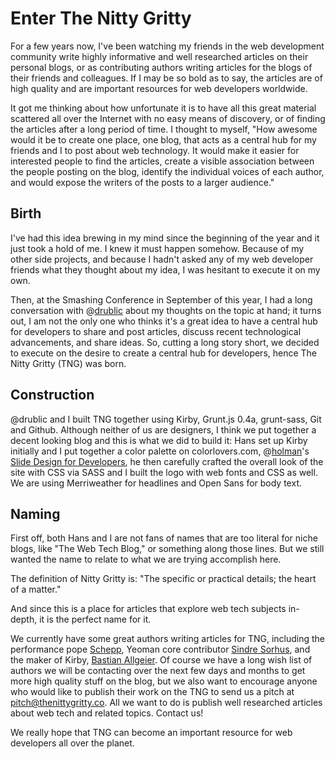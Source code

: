 # Enter The Nitty Gritty

For a few years now, I've been watching my friends in the web development community write highly informative and well researched articles on their personal blogs, or as contributing authors writing articles for the blogs of their friends and colleagues. If I may be so bold  as to say, the articles are of high quality and are important resources for web developers worldwide.

It got me thinking about how unfortunate it is to have all this great material scattered all over the Internet with no easy means of discovery, or of finding the articles after a long period of time. I thought to myself, "How awesome would it be to create one place, one blog, that acts as a central hub for my friends and I to post about web technology. It would make it easier for interested people to find the articles, create a visible association between the people posting on the blog, identify the individual voices of each author, and would expose the writers of the posts to a larger audience."

## Birth

I've had this idea brewing in my mind since the beginning of the year and it just took a hold of me. I knew it must happen somehow. Because of my other side projects, and because I hadn't asked any of my web developer friends what they thought about my idea, I was hesitant to execute it on my own. 

Then, at the Smashing Conference in September of this year, I had a long conversation with @[drublic](http://twitter.com/drublic) about my thoughts on the topic at hand; it turns out, I am not the only one who thinks it's a great idea to have a central hub for developers to share and post articles, discuss recent technological advancements, and share ideas.  So, cutting a long story short, we decided to execute on the desire to create a central hub for developers, hence The Nitty Gritty (TNG) was born.

## Construction 


@drublic and I built TNG together using Kirby, Grunt.js 0.4a, grunt-sass, Git and Github. Although neither of us are designers, I think we put together a decent looking blog and this is what we did to build it: Hans set up Kirby initially and I put together a color palette on colorlovers.com, @[holman](http://twitter.com/holman)'s [Slide Design for Developers](http://zachholman.com/posts/slide-design-for-developers/), he then carefully crafted the overall look of the site with CSS via SASS and I built the logo with web fonts and CSS as well. We are using Merriweather for headlines and Open Sans for body text. 

## Naming 

First off,  both Hans and I are not fans of names that are too literal  for niche blogs, like "The Web Tech Blog," or something along those lines. But we still wanted the name to relate to what we are trying accomplish here.

The definition of Nitty Gritty is: "The specific or practical details; the heart of a matter."

And since this is a place for articles that explore web tech subjects in-depth, it is the perfect name for it.

We currently have some great authors writing articles for TNG, including the performance pope [Schepp](http://twitter.com/derschepp), Yeoman core contributor [Sindre Sorhus](http://twitter.com/sindresorhus), and the maker of Kirby, [Bastian Allgeier](http://twitter.com/bastianallgeier). Of course we have a long wish list of authors we will be contacting over the next few days and months to get more high quality stuff on the blog, but we also want to encourage anyone who would like to publish their work on the TNG to send us a pitch at pitch@thenittygritty.co. All we want to do is publish well researched articles about web tech and related topics. Contact us!

We really hope that TNG can become an important resource for web developers all over the planet.